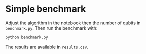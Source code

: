 # Simple benchmark

Adjust the algorithm in the notebook then the number of qubits in `benchmark.py`. Then run the benchmark with:

```bash
python benchmark.py
```

The results are available in `results.csv`.
